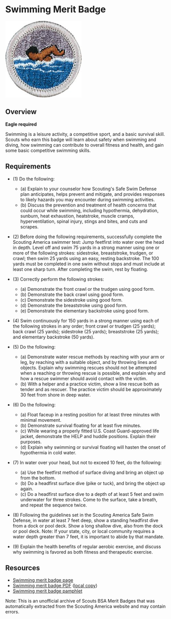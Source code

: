 

# Swimming Merit Badge

![Swimming Merit Badge](images/swimming-merit-badge.jpg)

## Overview

**Eagle required**

Swimming is a leisure activity, a competitive sport, and a basic survival skill. Scouts who earn this badge will learn about safety when swimming and diving, how swimming can contribute to overall fitness and health, and gain some basic competitive swimming skills.

## Requirements

* (1) Do the following:
    * (a) Explain to your counselor how Scouting's Safe Swim Defense plan anticipates, helps prevent and mitigate, and provides responses to likely hazards you may encounter during swimming activities.
    * (b) Discuss the prevention and treatment of health concerns that could occur while swimming, including hypothermia, dehydration, sunburn, heat exhaustion, heatstroke, muscle cramps, hyperventilation, spinal injury, stings and bites, and cuts and scrapes.


* (2) Before doing the following requirements, successfully complete the Scouting America swimmer test: Jump feetfirst into water over the head in depth. Level off and swim 75 yards in a strong manner using one or more of the following strokes: sidestroke, breaststroke, trudgen, or crawl; then swim 25 yards using an easy, resting backstroke. The 100 yards must be completed in one swim without stops and must include at least one sharp turn. After completing the swim, rest by floating.
* (3) Correctly perform the following strokes:
    * (a) Demonstrate the front crawl or the trudgen using good form.
    * (b) Demonstrate the back crawl using good form.
    * (c) Demonstrate the sidestroke using good form.
    * (d) Demonstrate the breaststroke using good form.
    * (e) Demonstrate the elementary backstroke using good form.


* (4) Swim continuously for 150 yards in a strong manner using each of the following strokes in any order; front crawl or trudgen (25 yards); back crawl (25 yards); sidestroke (25 yards); breaststroke (25 yards); and elementary backstroke (50 yards).
* (5) Do the following:
    * (a) Demonstrate water rescue methods by reaching with your arm or leg, by reaching with a suitable object, and by throwing lines and objects. Explain why swimming rescues should not be attempted when a reaching or throwing rescue is possible, and explain why and how a rescue swimmer should avoid contact with the victim.
    * (b) With a helper and a practice victim, show a line rescue both as tender and as rescuer. The practice victim should be approximately 30 feet from shore in deep water.


* (6) Do the following:
    * (a) Float faceup in a resting position for at least three minutes with minimal movement.
    * (b) Demonstrate survival floating for at least five minutes.
    * (c) While wearing a properly fitted U.S. Coast Guard-approved life jacket, demonstrate the HELP and huddle positions. Explain their purposes.
    * (d) Explain why swimming or survival floating will hasten the onset of hypothermia in cold water.


* (7) In water over your head, but not to exceed 10 feet, do the following:
    * (a) Use the feetfirst method of surface diving and bring an object up from the bottom.
    * (b) Do a headfirst surface dive (pike or tuck), and bring the object up again.
    * (c) Do a headfirst surface dive to a depth of at least 5 feet and swim underwater for three strokes. Come to the surface, take a breath, and repeat the sequence twice.


* (8) Following the guidelines set in the Scouting America Safe Swim Defense, in water at least  7 feet deep, show a standing headfirst dive from a dock or pool deck. Show  a long shallow dive, also from the dock or pool deck.  Note: If your state, city, or local community requires a water depth greater than 7 feet, it is important to  abide by that mandate.
* (9) Explain the health benefits of regular aerobic exercise, and discuss why  swimming is favored as both fitness and therapeutic exercise.


## Resources

- [Swimming merit badge page](https://www.scouting.org/merit-badges/swimming/)
- [Swimming merit badge PDF](https://filestore.scouting.org/filestore/Merit_Badge_ReqandRes/Pamphlets/Swimming.pdf) ([local copy](files/swimming-merit-badge.pdf))
- [Swimming merit badge pamphlet](https://www.scoutshop.org/swimming-merit-badge-pamphlet-662442.html)

Note: This is an unofficial archive of Scouts BSA Merit Badges that was automatically extracted from the Scouting America website and may contain errors.
